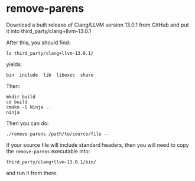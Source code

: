 # remove-parens

Download a built release of Clang/LLVM version 13.0.1 from GitHub and put it into third_party/clang+llvm-13.0.1

After this, you should find:

```
ls third_party/clang+llvm-13.0.1/
```

yields:

```
bin  include  lib  libexec  share
```

Then:

```
mkdir build
cd build
cmake -G Ninja ..
ninja
```

Then you can do:

```
./remove-parens /path/to/source/file --
```

If your source file will include standard headers, then you will need to copy the `remove-parens` executable into:

```
third_party/clang+llvm-13.0.1/bin/
```

and run it from there.
